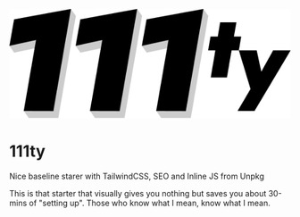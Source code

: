 ![111ty Logo](/111ty.png)

# 111ty

Nice baseline starer with TailwindCSS, SEO and Inline JS from Unpkg

This is that starter that visually gives you nothing but saves you about 30-mins of "setting up". Those who know what I mean, know what I mean.
